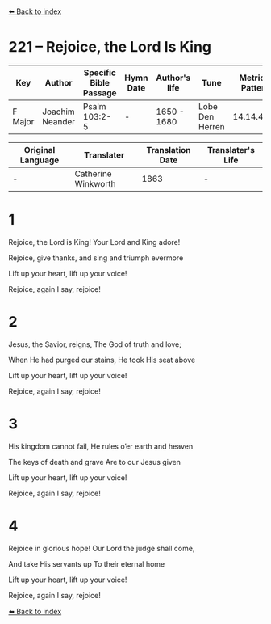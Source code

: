 [⬅️ Back to index](../README.md)

# 221 – Rejoice, the Lord Is King

Key | Author   | Specific Bible Passage     |Hymn Date |Author's life |Tune |Metrical Pattern   |Composer/Source                                                                                        
-- | --------- | ---------------------------|----------|--------------|-----|-------------------|-------------   
F Major  | Joachim Neander      | Psalm 103:2-5 | -  | 1650 - 1680 | Lobe Den Herren | 14.14.4.7.8 | Chorale Book for England, 1863 

Original Language | Translater | Translation Date   | Translater's Life     
----------------- | --------- | --------------------|-------------   
\-  | Catherine Winkworth      | 1863 | -  | 1827 - 1878 



# 1

Rejoice, the Lord is King! Your Lord and King adore!

Rejoice, give thanks, and sing and triumph evermore

Lift up your heart, lift up your voice!

Rejoice, again I say, rejoice!



# 2

Jesus, the Savior, reigns, The God of truth and love;

When He had purged our stains, He took His seat above

Lift up your heart, lift up your voice!

Rejoice, again I say, rejoice!



# 3

His kingdom cannot fail, He rules o’er earth and heaven

The keys of death and grave Are to our Jesus given

Lift up your heart, lift up your voice!

Rejoice, again I say, rejoice!



# 4

Rejoice in glorious hope! Our Lord the judge shall come,

And take His servants up To their eternal home

Lift up your heart, lift up your voice!

Rejoice, again I say, rejoice!

[⬅️ Back to index](../README.md)
